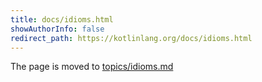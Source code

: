 ```yaml
---
title: docs/idioms.html
showAuthorInfo: false
redirect_path: https://kotlinlang.org/docs/idioms.html
---
```


The page is moved to [topics/idioms.md](docs/topics/idioms.md)
